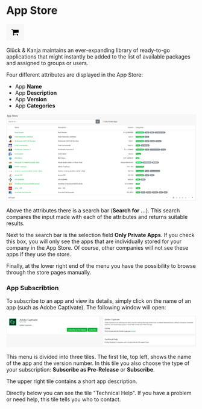 # App Store

![](../.gitbook/assets/rj-ac-storeicon.png)

Glück & Kanja maintains an ever-expanding library of ready-to-go applications that might instantly be added to the list of available packages and assigned to groups or users. 

Four different attributes are displayed in the App Store:

* App **Name**
* App **Description**
* App **Version**
* App **Categories**

![](../.gitbook/assets/appstore.png)

Above the attributes there is a search bar \(**Search for ...**\). This search compares the input made with each of the attributes and returns suitable results. 

Next to the search bar is the selection field **Only Private Apps**. If you check this box, you will only see the apps that are individually stored for your company in the App Store. Of course, other companies will not see these apps if they use the store.

Finally, at the lower right end of the menu you have the possibility to browse through the store pages manually.

### App Subscribtion

To subscribe to an app and view its details, simply click on the name of an app \(such as Adobe Captivate\). The following window will open:

![](../.gitbook/assets/appstore_appdetails.png)

This menu is divided into three tiles. The first tile, top left, shows the name of the app and the version number. In this tile you also choose the type of your subscription: **Subscribe as Pre-Release** or **Subscribe**.

The upper right tile contains a short app description.

Directly below you can see the tile "Technical Help". If you have a problem or need help, this tile tells you who to contact.

